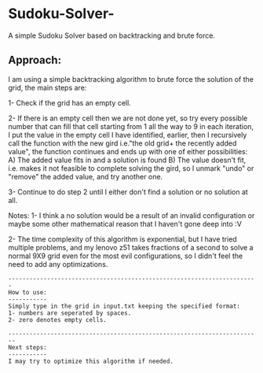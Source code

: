 # Sudoku-Solver-
A simple Sudoku Solver based on backtracking and brute force.

Approach:
--------
I am using a simple backtracking algorithm to brute force the solution of 
the grid, the main steps are:

1- Check if the grid has an empty cell.

2- If there is an empty cell then we are not done yet, so try every 
   possible number that can fill that cell starting from 1 all the way to 9 
   in each iteration, I put the value in the empty cell I have identified, 
   earlier, then I recursively call the function with the new gird 
   i.e."the old grid+ the recently added value", the function continues 
   and ends up with one of either possibilities:
     A) The added value fits in and a solution is found
     B) The value doesn't fit, i.e. makes it not feasible to complete 
	    solving the gird, so I unmark "undo" or "remove" the added value, 
		and try another one.

3- Continue to do step 2 until I either don't find a solution or 
   no solution at all.

   Notes:
   1- I think a no solution would be a result of an invalid configuration 
      or maybe some other mathematical reason that I haven't gone deep 
	  into :V

   2- The time complexity of this algorithm is exponential, but I have tried
      multiple problems, and my lenovo z51 takes fractions of a second to 
	  solve a normal 9X9 grid even for the most evil configurations, so I
	  didn't feel the need to add any optimizations.
    
    -----------------------------------------------------------------------
    How to use:
    -----------
    Simply type in the grid in input.txt keeping the specified format:
    1- numbers are seperated by spaces.
    2- zero denotes empty cells.
    
    ------------------------------------------------------------------------
    Next steps: 
    -----------
    I may try to optimize this algorithm if needed.
